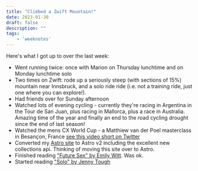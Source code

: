```yaml
---
title: "Climbed a Zwift Mountain!"
date: 2023-01-30
draft: false
description: ""
tags:
	- 'weeknotes'
---
```


Here's what I got up to over the last week:

- Went running twice: once with Marion on Thursday lunchtime and on Monday lunchtime solo
- Two times on Zwift: rode up a seriously steep (with sections of 15%) mountain near Innsbruck, and a solo ride ride (i.e. not a training ride, just one where you can explore!).
- Had friends over for Sunday afternoon
- Watched lots of evening cycling - currently they're racing in Argentina in the Tour de San Juan, plus racing in Mallorca, plus a race in Australia. Amazing time of the year and finally an end to the road cycling drought since the end of last season!
- Watched the mens CX World Cup - a Matthiew van der Poel masterclass in Besançon, France [see this video short on Twitter](https://twitter.com/UCIcyclocrossWC/status/1620316072854360065)
- Converted my [Astro site](https://bigandy-astro.netlify.app/) to Astro v2 including the excellent new collections api. Thinking of moving this site over to Astro.
- Finished reading ["Future Sex" by Emily Witt](https://www.theguardian.com/books/2017/jan/01/future-sex-a-new-kind-of-free-love-emily-witt-review-orgasmic-meditation-burning-man-polyamory). Was ok.
- Started reading ["Solo" by Jenny Tough](https://www.amazon.co.uk/SOLO-running-across-mountains-taught/dp/178325470X)

